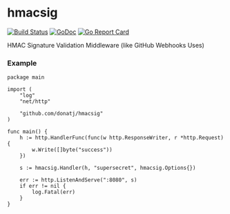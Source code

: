# hmacsig

[![Build Status](https://travis-ci.org/donatj/hmacsig.svg?branch=master)](https://travis-ci.org/donatj/hmacsig)
[![GoDoc](https://godoc.org/github.com/donatj/hmacsig?status.svg)](https://godoc.org/github.com/donatj/hmacsig)
[![Go Report Card](https://goreportcard.com/badge/github.com/donatj/hmacsig)](https://goreportcard.com/report/github.com/donatj/hmacsig)

HMAC Signature Validation Middleware (like GitHub Webhooks Uses)

### Example

```golang
package main

import (
	"log"
	"net/http"

	"github.com/donatj/hmacsig"
)

func main() {
	h := http.HandlerFunc(func(w http.ResponseWriter, r *http.Request) {
		w.Write([]byte("success"))
	})

	s := hmacsig.Handler(h, "supersecret", hmacsig.Options{})

	err := http.ListenAndServe(":8080", s)
	if err != nil {
		log.Fatal(err)
	}
}
```
